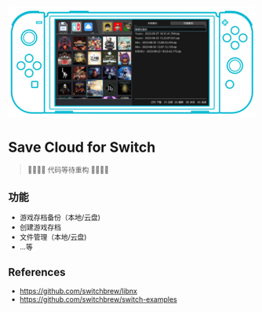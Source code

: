 ![cover](./cover.png)

# Save Cloud for Switch

> 🚧🚧🚧🚧 代码等待重构 🚧🚧🚧🚧

## 功能

- 游戏存档备份（本地/云盘)
- 创建游戏存档
- 文件管理（本地/云盘)
- ...等

## References

- https://github.com/switchbrew/libnx
- https://github.com/switchbrew/switch-examples

